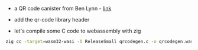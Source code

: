 
- a QR code canister from Ben Lynn - [link](https://fxa77-fiaaa-aaaae-aaana-cai.raw.ic0.app/organic/qr.html)


-   add the qr-code library header

-   let's compile some C code to webassembly with zig

```bash
zig cc -target=wasm32-wasi -O ReleaseSmall qrcodegen.c -o qrcodegen.wasm
```
